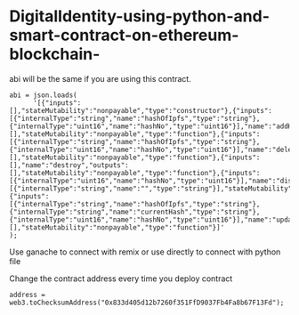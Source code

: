 # DigitalIdentity-using-python-and-smart-contract-on-ethereum-blockchain-

abi will be the same if you are using this contract.

    abi = json.loads(
          '[{"inputs":[],"stateMutability":"nonpayable","type":"constructor"},{"inputs":[{"internalType":"string","name":"hashOfIpfs","type":"string"},                 {"internalType":"uint16","name":"hashNo","type":"uint16"}],"name":"addHash","outputs":[],"stateMutability":"nonpayable","type":"function"},{"inputs":[{"internalType":"string","name":"hashOfIpfs","type":"string"},{"internalType":"uint16","name":"hashNo","type":"uint16"}],"name":"deleteHash","outputs":[],"stateMutability":"nonpayable","type":"function"},{"inputs":[],"name":"destroy","outputs":[],"stateMutability":"nonpayable","type":"function"},{"inputs":[{"internalType":"uint16","name":"hashNo","type":"uint16"}],"name":"displayHash","outputs":[{"internalType":"string","name":"","type":"string"}],"stateMutability":"view","type":"function"},{"inputs":[{"internalType":"string","name":"hashOfIpfs","type":"string"},{"internalType":"string","name":"currentHash","type":"string"},{"internalType":"uint16","name":"hashNo","type":"uint16"}],"name":"updateHash","outputs":[],"stateMutability":"nonpayable","type":"function"}]'
    );

Use ganache to connect with remix or use directly to connect with python file

Change the contract address every time you deploy contract

    address = web3.toChecksumAddress("0x833d405d12b7260f351FfD9037Fb4Fa8b67F13Fd");
